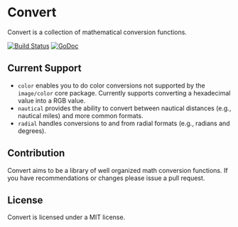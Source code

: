 # Convert

Convert is a collection of mathematical conversion functions.

[![Build Status](https://travis-ci.org/Masterminds/convert.png?branch=master)](https://travis-ci.org/Masterminds/convert) [![GoDoc](http://godoc.org/github.com/Masterminds/convert?status.png)](http://godoc.org/github.com/Masterminds/convert)

## Current Support

* `color` enables you to do color conversions not supported by the `image/color` core package. Currently supports converting a hexadecimal value into a RGB value.
* `nautical` provides the ability to convert between nautical distances (e.g., nautical miles) and more common formats.
* `radial` handles conversions to and from radial formats (e.g., radians and degrees).

## Contribution

Convert aims to be a library of well organized math conversion functions. If you have recommendations or changes please issue a pull request.

## License

Convert is licensed under a MIT license.